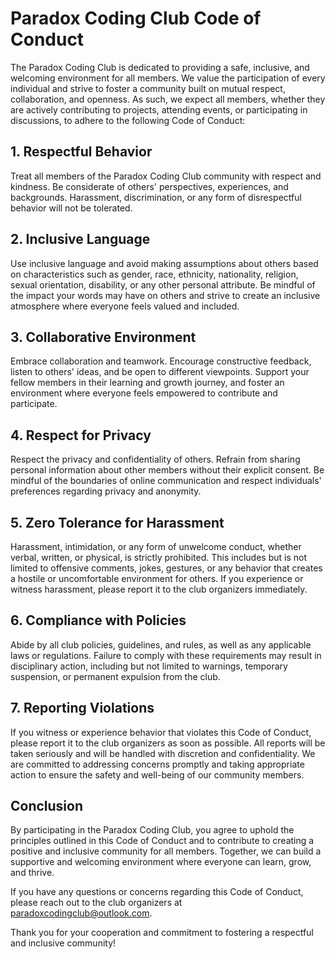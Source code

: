 # Paradox Coding Club Code of Conduct

The Paradox Coding Club is dedicated to providing a safe, inclusive, and welcoming environment for all members. We value the participation of every individual and strive to foster a community built on mutual respect, collaboration, and openness. As such, we expect all members, whether they are actively contributing to projects, attending events, or participating in discussions, to adhere to the following Code of Conduct:

## 1. Respectful Behavior

Treat all members of the Paradox Coding Club community with respect and kindness. Be considerate of others' perspectives, experiences, and backgrounds. Harassment, discrimination, or any form of disrespectful behavior will not be tolerated.

## 2. Inclusive Language

Use inclusive language and avoid making assumptions about others based on characteristics such as gender, race, ethnicity, nationality, religion, sexual orientation, disability, or any other personal attribute. Be mindful of the impact your words may have on others and strive to create an inclusive atmosphere where everyone feels valued and included.

## 3. Collaborative Environment

Embrace collaboration and teamwork. Encourage constructive feedback, listen to others' ideas, and be open to different viewpoints. Support your fellow members in their learning and growth journey, and foster an environment where everyone feels empowered to contribute and participate.

## 4. Respect for Privacy

Respect the privacy and confidentiality of others. Refrain from sharing personal information about other members without their explicit consent. Be mindful of the boundaries of online communication and respect individuals' preferences regarding privacy and anonymity.

## 5. Zero Tolerance for Harassment

Harassment, intimidation, or any form of unwelcome conduct, whether verbal, written, or physical, is strictly prohibited. This includes but is not limited to offensive comments, jokes, gestures, or any behavior that creates a hostile or uncomfortable environment for others. If you experience or witness harassment, please report it to the club organizers immediately.

## 6. Compliance with Policies

Abide by all club policies, guidelines, and rules, as well as any applicable laws or regulations. Failure to comply with these requirements may result in disciplinary action, including but not limited to warnings, temporary suspension, or permanent expulsion from the club.

## 7. Reporting Violations

If you witness or experience behavior that violates this Code of Conduct, please report it to the club organizers as soon as possible. All reports will be taken seriously and will be handled with discretion and confidentiality. We are committed to addressing concerns promptly and taking appropriate action to ensure the safety and well-being of our community members.

## Conclusion

By participating in the Paradox Coding Club, you agree to uphold the principles outlined in this Code of Conduct and to contribute to creating a positive and inclusive community for all members. Together, we can build a supportive and welcoming environment where everyone can learn, grow, and thrive.

If you have any questions or concerns regarding this Code of Conduct, please reach out to the club organizers at [paradoxcodingclub@outlook.com](mailto:paradoxcodingclub@outlook.com).

Thank you for your cooperation and commitment to fostering a respectful and inclusive community!

